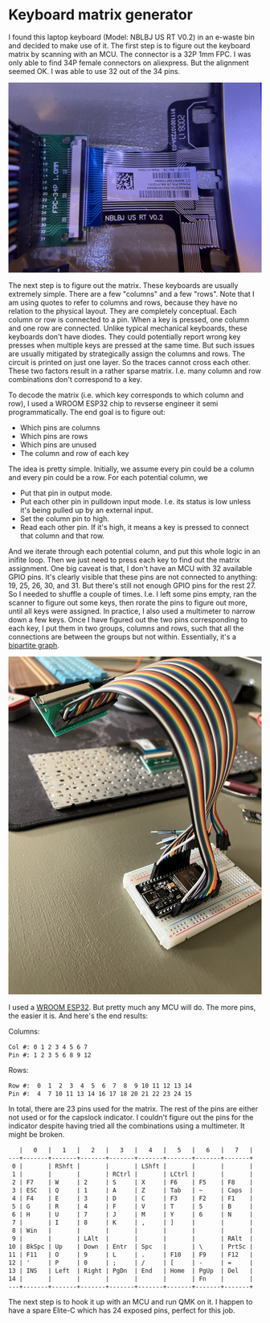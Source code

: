 # Keyboard matrix generator

I found this laptop keyboard (Model: NBLBJ US RT V0.2) in an e-waste bin and decided to make use of it. The first step is to figure out the keyboard matrix by scanning with an MCU. The connector is a 32P 1mm FPC. I was only able to find 34P female connectors on aliexpress. But the alignment seemed OK. I was able to use 32 out of the 34 pins.

![Keyboard and connector](IMG_0788.jpeg)

The next step is to figure out the matrix. These keyboards are usually extremely simple. There are a few "columns" and a few "rows". Note that I am using quotes to refer to columns and rows, because they have no relation to the physical layout. They are completely conceptual. Each column or row is connected to a pin. When a key is pressed, one column and one row are connected. Unlike typical mechanical keyboards, these keyboards don't have diodes. They could potentially report wrong key presses when multiple keys are pressed at the same time. But such issues are usually mitigated by strategically assign the columns and rows. The circuit is printed on just one layer. So the traces cannot cross each other. These two factors result in a rather sparse matrix. I.e. many column and row combinations don't correspond to a key.

To decode the matrix (i.e. which key corresponds to which column and row), I used a WROOM ESP32 chip to revserse engineer it semi programmatically. The end goal is to figure out:

* Which pins are columns
* Which pins are rows
* Which pins are unused
* The column and row of each key

The idea is pretty simple. Initially, we assume every pin could be a column and every pin could be a row. For each potential column, we
* Put that pin in output mode.
* Put each other pin in pulldown input mode. I.e. its status is low unless it's being pulled up by an external input.
* Set the column pin to high.
* Read each other pin. If it's high, it means a key is pressed to connect that column and that row.

And we iterate through each potential column, and put this whole logic in an inifite loop. Then we just need to press each key to find out the matrix assignment. One big caveat is that, I don't have an MCU with 32 available GPIO pins. It's clearly visible that these pins are not connected to anything: 19, 25, 26, 30, and 31. But there's still not enough GPIO pins for the rest 27. So I needed to shuffle a couple of times. I.e. I left some pins empty, ran the scanner to figure out some keys, then rorate the pins to figure out more, until all keys were assigned. In practice, I also used a multimeter to narrow down a few keys. Once I have figured out the two pins corresponding to each key, I put them in two groups, columns and rows, such that all the connections are between the groups but not within. Essentially, it's a [bipartite graph](https://en.wikipedia.org/wiki/Bipartite_graph).


![Wiring the keyboard with the MCU](IMG_0789.jpeg)

I used a [WROOM ESP32](https://www.espressif.com/en/products/modules/esp32). But pretty much any MCU will do. The more pins, the easier it is. And here's the end results:

Columns:  
```
Col #: 0 1 2 3 4 5 6 7  
Pin #: 1 2 3 5 6 8 9 12
```

Rows:  
```
Row #:  0  1  2  3  4  5  6  7  8  9 10 11 12 13 14  
Pin #:  4  7 10 11 13 14 16 17 18 20 21 22 23 24 15
```

In total, there are 23 pins used for the matrix. The rest of the pins are either not used or for the capslock indicator. I couldn't figure out the pins for the indicator despite having tried all the combinations using a multimeter. It might be broken.

```
   |   0   |   1   |   2   |   3   |   4   |   5   |   6   |   7   |
---+-------+-------+-------+-------+-------+-------+-------+-------+
 0 |       | RShft |       |       | LShft |       |       |       |
 1 |       |       |       | RCtrl |       | LCtrl |       |       |
 2 | F7    | W     | 2     | S     | X     | F6    | F5    | F8    |
 3 | ESC   | Q     | 1     | A     | Z     | Tab   | ~     | Caps  |
 4 | F4    | E     | 3     | D     | C     | F3    | F2    | F1    |
 5 | G     | R     | 4     | F     | V     | T     | 5     | B     |
 6 | H     | U     | 7     | J     | M     | Y     | 6     | N     |
 7 |       | I     | 8     | K     | ,     | ]     |       |       |
 8 | Win   |       |       |       |       |       |       |       |
 9 |       |       | LAlt  |       |       |       |       | RAlt  |
10 | BkSpc | Up    | Down  | Entr  | Spc   |       | \     | PrtSc |
11 | F11   | O     | 9     | L     | .     | F10   | F9    | F12   |
12 | '     | P     | 0     | ;     | /     | [     | -     | =     |
13 | INS   | Left  | Right | PgDn  | End   | Home  | PgUp  | Del   |
14 |       |       |       |       |       |       | Fn    |       |    
---+-------+-------+-------+-------+-------+-------+-------+-------+
```

The next step is to hook it up with an MCU and run QMK on it. I happen to have a spare Elite-C which has 24 exposed pins, perfect for this job.